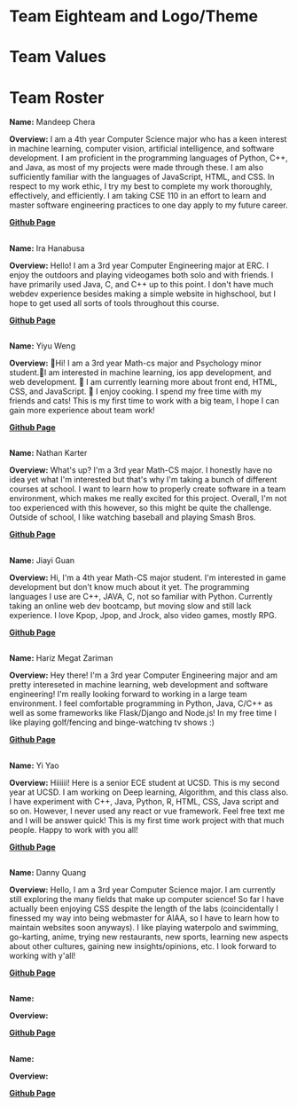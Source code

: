 # Team Eighteam and Logo/Theme

# Team Values

# Team Roster

**Name:** Mandeep Chera

**Overview:** I am a 4th year Computer Science major who has a keen interest in machine learning, computer vision, artificial intelligence, and software development. I am proficient in the programming languages of Python, C++, and Java, as most of my projects were made through these. I am also sufficiently familiar with the languages of JavaScript, HTML, and CSS. In respect to my work ethic, I try my best to complete my work thoroughly, effectively, and efficiently. I am taking CSE 110 in an effort to learn and master software engineering practices to one day apply to my future career.

**[Github Page](https://github.com/mchera24)**

##

**Name:** Ira Hanabusa

**Overview:** Hello! I am a 3rd year Computer Engineering major at ERC. I enjoy the outdoors and playing videogames both solo and with friends. I have primarily used Java, C, and C++ up to this point. I don't have much webdev experience besides making a simple website in highschool, but I hope to get used all sorts of tools throughout this course.

**[Github Page](https://github.com/ihanabus)**

##

**Name:** Yiyu Weng

**Overview:** 👋Hi! I am a 3rd year Math-cs major and Psychology minor student.👀I am interested in machine learning, ios app development, and web development. 🌱 I am currently learning more about front end, HTML, CSS, and JavaScript. 🍳 I enjoy cooking. I spend my free time with my friends and cats!
This is my first time to work with a big team, I hope I can gain more experience about team work!

**[Github Page](https://github.com/yyWeng)**

##

**Name:** Nathan Karter

**Overview:** What's up? I'm a 3rd year Math-CS major. I honestly have no idea yet what I'm interested but that's why I'm taking a bunch of different courses at school. I want to learn how to properly create software in a team environment, which makes me really excited for this project. Overall, I'm not too experienced with this however, so this might be quite the challenge. Outside of school, I like watching baseball and playing Smash Bros.

**[Github Page](https://github.com/nkarter02)**

##

**Name:** Jiayi Guan

**Overview:** Hi, I'm a 4th year Math-CS major student. I'm interested in game development but don't know much about it yet. The programming languages I use are C++, JAVA, C, not so familiar with Python. Currently taking an online web dev bootcamp, but moving slow and still lack experience. I love Kpop, Jpop, and Jrock, also video games, mostly RPG.

**[Github Page](https://github.com/JiayiGuan99)**

##

**Name:** Hariz Megat Zariman

**Overview:** Hey there! I'm a 3rd year Computer Engineering major and am pretty intereseted in machine learning, web development and software engineering! I'm really looking forward to working in a large team environment. I feel comfortable programming in Python, Java, C/C++ as well as some frameworks like Flask/Django and Node.js! In my free time I like playing golf/fencing and binge-watching tv shows :)

**[Github Page](https://github.com/hzariman)**

##

**Name:** Yi Yao

**Overview:** Hiiiiii! Here is a senior ECE student at UCSD. This is my second year at UCSD. I am working on Deep learning, Algorithm, and this class also. I have experiment with C++, Java, Python, R, HTML, CSS, Java script and so on. However, I never used any react or vue framework. Feel free text me and I will be answer quick! This is my first time work project with that much people. Happy to work with you all! 

**[Github Page](https://github.com/yiy054)**

##

**Name:** Danny Quang

**Overview:** Hello, I am a 3rd year Computer Science major. I am currently still exploring the many fields that make up computer science! So far I have actually been enjoying CSS despite the length of the labs (coincidentally I finessed my way into being webmaster for AIAA, so I have to learn how to maintain websites soon anyways). I like playing waterpolo and swimming, go-karting, anime, trying new restaurants, new sports, learning new aspects about other cultures, gaining new insights/opinions, etc. I look forward to working with y'all!

**[Github Page](https://github.com/dquangucsd)**

##

**Name:**

**Overview:**

**[Github Page]()**

##

**Name:**

**Overview:**

**[Github Page]()**




